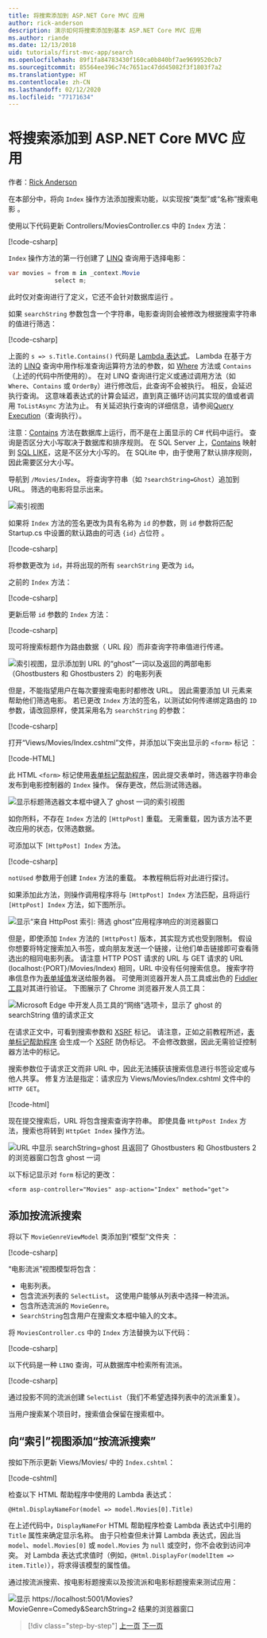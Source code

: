 ```yaml
---
title: 将搜索添加到 ASP.NET Core MVC 应用
author: rick-anderson
description: 演示如何将搜索添加到基本 ASP.NET Core MVC 应用
ms.author: riande
ms.date: 12/13/2018
uid: tutorials/first-mvc-app/search
ms.openlocfilehash: 89f1fa84783430f160ca0b840bf7ae9699520cb7
ms.sourcegitcommit: 85564ee396c74c7651ac47dd45082f3f1803f7a2
ms.translationtype: HT
ms.contentlocale: zh-CN
ms.lasthandoff: 02/12/2020
ms.locfileid: "77171634"
---
```

# <a name="add-search-to-an-aspnet-core-mvc-app"></a>将搜索添加到 ASP.NET Core MVC 应用

作者：[Rick Anderson](https://twitter.com/RickAndMSFT)

在本部分中，将向 `Index` 操作方法添加搜索功能，以实现按“类型”或“名称”搜索电影   。

使用以下代码更新 Controllers/MoviesController.cs  中的 `Index` 方法：

[!code-csharp[](~/tutorials/first-mvc-app/start-mvc/sample/MvcMovie/Controllers/MoviesController.cs?name=snippet_1stSearch)]

`Index` 操作方法的第一行创建了 [LINQ](/dotnet/standard/using-linq) 查询用于选择电影：

```csharp
var movies = from m in _context.Movie
             select m;
```

此时仅对查询进行了定义，它还不会针对数据库运行   。

如果 `searchString` 参数包含一个字符串，电影查询则会被修改为根据搜索字符串的值进行筛选：

[!code-csharp[](~/tutorials/first-mvc-app/start-mvc/sample/MvcMovie/Controllers/MoviesController.cs?name=snippet_SearchNull2)]

上面的 `s => s.Title.Contains()` 代码是 [Lambda 表达式](/dotnet/csharp/programming-guide/statements-expressions-operators/lambda-expressions)。 Lambda 在基于方法的 [LINQ](/dotnet/standard/using-linq) 查询中用作标准查询运算符方法的参数，如 [Where](/dotnet/api/system.linq.enumerable.where) 方法或 `Contains`（上述的代码中所使用的）。 在对 LINQ 查询进行定义或通过调用方法（如 `Where`、`Contains` 或 `OrderBy`）进行修改后，此查询不会被执行。 相反，会延迟执行查询。  这意味着表达式的计算会延迟，直到真正循环访问其实现的值或者调用 `ToListAsync` 方法为止。 有关延迟执行查询的详细信息，请参阅[Query Execution](/dotnet/framework/data/adonet/ef/language-reference/query-execution)（查询执行）。

注意：[Contains](/dotnet/api/system.data.objects.dataclasses.entitycollection-1.contains) 方法在数据库上运行，而不是在上面显示的 C# 代码中运行。 查询是否区分大小写取决于数据库和排序规则。 在 SQL Server 上，[Contains](/dotnet/api/system.data.objects.dataclasses.entitycollection-1.contains) 映射到 [SQL LIKE](/sql/t-sql/language-elements/like-transact-sql)，这是不区分大小写的。 在 SQLite 中，由于使用了默认排序规则，因此需要区分大小写。

导航到 `/Movies/Index`。 将查询字符串（如 `?searchString=Ghost`）追加到 URL。 筛选的电影将显示出来。

![索引视图](~/tutorials/first-mvc-app/search/_static/ghost.png)

如果将 `Index` 方法的签名更改为具有名称为 `id` 的参数，则 `id` 参数将匹配 Startup.cs 中设置的默认路由的可选 `{id}` 占位符  。

[!code-csharp[](~/tutorials/first-mvc-app/start-mvc/sample/MvcMovie/Startup.cs?highlight=5&name=snippet_1)]

将参数更改为 `id`，并将出现的所有 `searchString` 更改为 `id`。

之前的 `Index` 方法：

[!code-csharp[](~/tutorials/first-mvc-app/start-mvc/sample/MvcMovie/Controllers/MoviesController.cs?highlight=1,6,8&name=snippet_1stSearch)]

更新后带 `id` 参数的 `Index` 方法：

[!code-csharp[](~/tutorials/first-mvc-app/start-mvc/sample/MvcMovie/Controllers/MoviesController.cs?highlight=1,6,8&name=snippet_SearchID)]

现可将搜索标题作为路由数据（ URL 段）而非查询字符串值进行传递。

![索引视图，显示添加到 URL 的“ghost”一词以及返回的两部电影（Ghostbusters 和 Ghostbusters 2）的电影列表](~/tutorials/first-mvc-app/search/_static/g2.png)

但是，不能指望用户在每次要搜索电影时都修改 URL。 因此需要添加 UI 元素来帮助他们筛选电影。 若已更改 `Index` 方法的签名，以测试如何传递绑定路由的 `ID` 参数，请改回原样，使其采用名为 `searchString` 的参数：

[!code-csharp[](~/tutorials/first-mvc-app/start-mvc/sample/MvcMovie/Controllers/MoviesController.cs?highlight=1,6,8&name=snippet_1stSearch)]

打开“Views/Movies/Index.cshtml”文件，并添加以下突出显示的 `<form>` 标记  ：

[!code-HTML[](~/tutorials/first-mvc-app/start-mvc/sample/MvcMovie/Views/Movies/IndexForm1.cshtml?highlight=10-16&range=4-21)]

此 HTML `<form>` 标记使用[表单标记帮助程序](xref:mvc/views/working-with-forms)，因此提交表单时，筛选器字符串会发布到电影控制器的 `Index` 操作。 保存更改，然后测试筛选器。

![显示标题筛选器文本框中键入了 ghost 一词的索引视图](~/tutorials/first-mvc-app/search/_static/filter.png)

如你所料，不存在 `Index` 方法的 `[HttpPost]` 重载。 无需重载，因为该方法不更改应用的状态，仅筛选数据。

可添加以下 `[HttpPost] Index` 方法。

[!code-csharp[](~/tutorials/first-mvc-app/start-mvc/sample/MvcMovie/Controllers/MoviesController.cs?highlight=1&name=snippet_SearchPost)]

`notUsed` 参数用于创建 `Index` 方法的重载。 本教程稍后将对此进行探讨。

如果添加此方法，则操作调用程序将与 `[HttpPost] Index` 方法匹配，且将运行 `[HttpPost] Index` 方法，如下图所示。

![显示“来自 HttpPost 索引: 筛选 ghost”应用程序响应的浏览器窗口](~/tutorials/first-mvc-app/search/_static/fo.png)

但是，即使添加 `Index` 方法的 `[HttpPost]` 版本，其实现方式也受到限制。 假设你想要将特定搜索加入书签，或向朋友发送一个链接，让他们单击链接即可查看筛选出的相同电影列表。 请注意 HTTP POST 请求的 URL 与 GET 请求的 URL (localhost:{PORT}/Movies/Index) 相同，URL 中没有任何搜索信息。 搜索字符串信息作为[表单域值](https://developer.mozilla.org/docs/Learn/HTML/Forms/Sending_and_retrieving_form_data)发送给服务器。 可使用浏览器开发人员工具或出色的 [Fiddler 工具](https://www.telerik.com/fiddler)对其进行验证。 下图展示了 Chrome 浏览器开发人员工具：

![Microsoft Edge 中开发人员工具的“网络”选项卡，显示了 ghost 的 searchString 值的请求正文](~/tutorials/first-mvc-app/search/_static/f12_rb.png)

在请求正文中，可看到搜索参数和 [XSRF](xref:security/anti-request-forgery) 标记。 请注意，正如之前教程所述，[表单标记帮助程序](xref:mvc/views/working-with-forms) 会生成一个 [XSRF](xref:security/anti-request-forgery) 防伪标记。 不会修改数据，因此无需验证控制器方法中的标记。

搜索参数位于请求正文而非 URL 中，因此无法捕获该搜索信息进行书签设定或与他人共享。 修复方法是指定：请求应为 Views/Movies/Index.cshtml  文件中的 `HTTP GET`。

[!code-html[](~/tutorials/first-mvc-app/start-mvc/sample/MvcMovie22/Views/Movies/IndexGet.cshtml?highlight=12&range=1-23)]

现在提交搜索后，URL 将包含搜索查询字符串。 即使具备 `HttpPost Index` 方法，搜索也将转到 `HttpGet Index` 操作方法。

![URL 中显示 searchString=ghost 且返回了 Ghostbusters 和 Ghostbusters 2 的浏览器窗口包含 ghost 一词](~/tutorials/first-mvc-app/search/_static/search_get.png)

以下标记显示对 `form` 标记的更改：

```cshtml
<form asp-controller="Movies" asp-action="Index" method="get">
```

## <a name="add-search-by-genre"></a>添加按流派搜索

将以下 `MovieGenreViewModel` 类添加到“模型”文件夹  ：

[!code-csharp[](~/tutorials/first-mvc-app/start-mvc/sample/MvcMovie/Models/MovieGenreViewModel.cs)]

“电影流派”视图模型将包含：

* 电影列表。
* 包含流派列表的 `SelectList`。 这使用户能够从列表中选择一种流派。
* 包含所选流派的 `MovieGenre`。
* `SearchString`包含用户在搜索文本框中输入的文本。

将 `MoviesController.cs` 中的 `Index` 方法替换为以下代码：

[!code-csharp[](~/tutorials/first-mvc-app/start-mvc/sample/MvcMovie22/Controllers/MoviesController.cs?name=snippet_SearchGenre)]

以下代码是一种 `LINQ` 查询，可从数据库中检索所有流派。

[!code-csharp[](~/tutorials/first-mvc-app/start-mvc/sample/MvcMovie22/Controllers/MoviesController.cs?name=snippet_LINQ)]

通过投影不同的流派创建 `SelectList`（我们不希望选择列表中的流派重复）。

当用户搜索某个项目时，搜索值会保留在搜索框中。

## <a name="add-search-by-genre-to-the-index-view"></a>向“索引”视图添加“按流派搜索”

按如下所示更新 Views/Movies/  中的 `Index.cshtml`：

[!code-cshtml[](~/tutorials/first-mvc-app/start-mvc/sample/MvcMovie22/Views/Movies/IndexFormGenreNoRating.cshtml?highlight=1,15,16,17,19,28,31,34,37,43)]

检查以下 HTML 帮助程序中使用的 Lambda 表达式：

`@Html.DisplayNameFor(model => model.Movies[0].Title)`

在上述代码中，`DisplayNameFor` HTML 帮助程序检查 Lambda 表达式中引用的 `Title` 属性来确定显示名称。 由于只检查但未计算 Lambda 表达式，因此当 `model`、`model.Movies[0]` 或 `model.Movies` 为 `null` 或空时，你不会收到访问冲突。 对 Lambda 表达式求值时（例如，`@Html.DisplayFor(modelItem => item.Title)`），将求得该模型的属性值。

通过按流派搜索、按电影标题搜索以及按流派和电影标题搜索来测试应用：

![显示 https://localhost:5001/Movies?MovieGenre=Comedy&SearchString=2 结果的浏览器窗口](~/tutorials/first-mvc-app/search/_static/s2.png)

> [!div class="step-by-step"]
> [上一页](controller-methods-views.md)
> [下一页](new-field.md)
